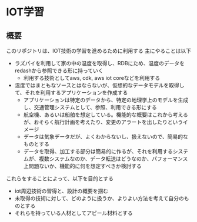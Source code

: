 

# IOT学習

## 概要
このリポジトリは、IOT技術の学習を進めるために利用する
主にやることは以下
- ラズパイを利用して家の中の温度を取得し、RDBにため、温度のデータをredashから参照できる形に持っていく
  - 利用する技術としてaws, cdk, aws iot coreなどを利用する
- 温度ではまともなソースとはならないが、仮想的なデータモデルを取得して、それを利用するアプリケーションを作成する
  - アプリケーションは特定のデータから、特定の地理学上のモデルを生成し、交通管理システムとして、参照、利用できる形にする
  - 航空機、あるいは船舶を想定している。機能的な概要はこれから考えるが、おそらく航行計画を考えたり、変更のアラートを出したりというイメージ
  - データは気象データだが、よくわからないし、扱えないので、簡易的なものとする
  - データを取得、加工する部分は簡易的に作るが、それを利用するシステムが、複数システムなのか、データ転送はどうなのか、パフォーマンス上問題ないか、機能的に何を想定すべきか検討する

これらをすることによって、以下を目的とする
- iot周辺技術の習得と、設計の概要を掴む
- 未取得の技術に対して、どのように扱うか、よりよい方法を考えて自分のものとする
- それらを持っている人材としてアピール材料とする

